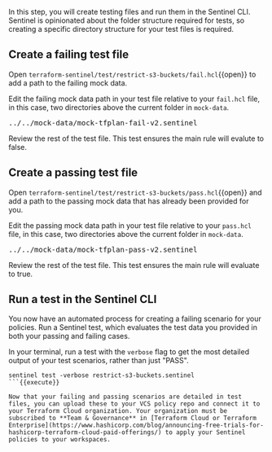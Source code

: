 In this step, you will create testing files and run them in the Sentinel CLI. Sentinel is opinionated about the folder structure required for tests, so creating a specific directory structure for your test files is required.


## Create a failing test file

Open `terraform-sentinel/test/restrict-s3-buckets/fail.hcl`{{open}} to add a path to the failing mock data.

Edit the failing mock data path in your test file relative to your `fail.hcl` file, in this case, two directories above the current folder in `mock-data`.

<pre class="file" data-filename="terraform-sentinel/test/restrict-s3-buckets/fail.hcl" data-target="insert" data-marker="<relative_path_to_failing_mock>">../../mock-data/mock-tfplan-fail-v2.sentinel</pre>

Review the rest of the test file. This test ensures the main rule will evalute to false.

## Create a passing test file

Open `terraform-sentinel/test/restrict-s3-buckets/pass.hcl`{{open}} and add a path to the passing mock data that has already been provided for you.

Edit the passing mock data path in your test file relative to your `pass.hcl` file, in this case, two directories above the current folder in `mock-data`.

<pre class="file" data-filename="terraform-sentinel/test/restrict-s3-buckets/pass.hcl" data-target="insert" data-marker="<relative_path_to_passing_mock>">../../mock-data/mock-tfplan-pass-v2.sentinel</pre>

Review the rest of the test file. This test ensures the main rule will evaluate to true.

## Run a test in the Sentinel CLI

You now have an automated process for creating a failing scenario for your policies. Run a Sentinel test, which evaluates the test data you provided in both your passing and failing cases.

In your terminal, run a test with the `verbose` flag to get the most detailed output of your test scenarios, rather than just "PASS".

```
sentinel test -verbose restrict-s3-buckets.sentinel
```{{execute}}

Now that your failing and passing scenarios are detailed in test files, you can upload these to your VCS policy repo and connect it to your Terraform Cloud organization. Your organization must be subscribed to **Team & Governance** in [Terraform Cloud or Terraform Enterprise](https://www.hashicorp.com/blog/announcing-free-trials-for-hashicorp-terraform-cloud-paid-offerings/) to apply your Sentinel policies to your workspaces.
